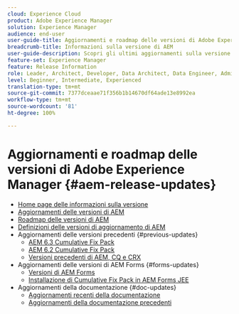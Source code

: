 ```yaml
---
cloud: Experience Cloud
product: Adobe Experience Manager
solution: Experience Manager
audience: end-user
user-guide-title: Aggiornamenti e roadmap delle versioni di Adobe Experience Manager
breadcrumb-title: Informazioni sulla versione di AEM
user-guide-description: Scopri gli ultimi aggiornamenti sulla versione di AEM.
feature-set: Experience Manager
feature: Release Information
role: Leader, Architect, Developer, Data Architect, Data Engineer, Administrator, Business Practitioner
level: Beginner, Intermediate, Experienced
translation-type: tm+mt
source-git-commit: 7377dceaae71f356b1b14670df64ade13e8992ea
workflow-type: tm+mt
source-wordcount: '81'
ht-degree: 100%

---
```



# Aggiornamenti e roadmap delle versioni di Adobe Experience Manager {#aem-release-updates}

+ [Home page delle informazioni sulla versione](home.md)
+ [Aggiornamenti delle versioni di AEM](aem-releases-updates.md)
+ [Roadmap delle versioni di AEM](update-releases-roadmap.md)
+ [Definizioni delle versioni di aggiornamento di AEM](update-release-vehicle-definitions.md)
+ Aggiornamenti delle versioni precedenti {#previous-updates}
   + [AEM 6.3 Cumulative Fix Pack](release-notes-aem-6-3-cumulative-fix-pack.md)
   + [AEM 6.2 Cumulative Fix Pack](release-notes-aem-6-2-cumulative-fix-pack.md)
   + [Versioni precedenti di AEM, CQ e CRX](aem-previous-versions.md)
+ Aggiornamenti delle versioni di AEM Forms {#forms-updates}
   + [Versioni di AEM Forms](aem-forms-releases.md)
   + [Installazione di Cumulative Fix Pack in AEM Forms JEE](install-cfp-aem-forms-jee.md)
+ Aggiornamenti della documentazione {#doc-updates}
   + [Aggiornamenti recenti della documentazione](documentation-updates.md)
   + [Aggiornamenti della documentazione precedenti](previous-documentation-updates.md)

